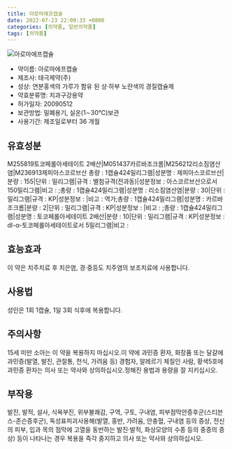```yaml
---
title: 아로마에프캡슐
date: 2022-07-23 22:09:33 +0800
categories: [의약품, 일반의약품]
tags: [의약품]
---
```

![아로마에프캡슐](https://nedrug.mfds.go.kr/pbp/cmn/itemImageDownload/149723205468400093)

- 약이름: 아로마에프캡슐
- 제조사: 태극제약(주)
- 성상: 연분홍색의 가루가 함유 된 상·하부 노란색의 경질캡슐제
- 약효분류명: 치과구강용약
- 허가일자: 20090512
- 보관방법: 밀폐용기, 실온(1∼30℃)보관
- 사용기간: 제조일로부터 36 개월
## 유효성분
M255819토코페롤아세테이트 2배산|M051437카르바조크롬|M256212리소짐염산염|M236913제피아스코르브산
총량 : 1캡슐424밀리그램|성분명 : 제피아스코르브산|분량 : 155|단위 : 밀리그램|규격 : 별첨규격(전과동)|성분정보 : 아스코르브산으로서 150밀리그램|비고 : ;총량 : 1캡슐424밀리그램|성분명 : 리소짐염산염|분량 : 30|단위 : 밀리그램|규격 : KP|성분정보 : |비고 : 역가;총량 : 1캡슐424밀리그램|성분명 : 카르바조크롬|분량 : 2|단위 : 밀리그램|규격 : KP|성분정보 : |비고 : ;총량 : 1캡슐424밀리그램|성분명 : 토코페롤아세테이트 2배산|분량 : 10|단위 : 밀리그램|규격 : KP|성분정보 : dl-α-토코페롤아세테이트로서 5밀리그램|비고 :
## 효능효과
이 약은 치주치료 후 치은염, 경·중등도 치주염의 보조치료에 사용합니다.
## 사용법
성인은 1회 1캡슐, 1일 3회 식후에 복용합니다.
## 주의사항
15세 미만 소아는 이 약을 복용하지 마십시오.이 약에 과민증 환자, 화장품 또는 달걀에 과민증(발열, 발진, 관절통, 천식, 가려움 등) 경험자, 알레르기 체질인 사람, 황색5호에 과민증 환자는 의사 또는 약사와 상의하십시오.정해진 용법과 용량을 잘 지키십시오.
## 부작용
발진, 발적, 설사, 식욕부진, 위부불쾌감, 구역, 구토, 구내염, 피부점막안증후군(스티븐스-존슨증후군), 독성표피괴사용해(발열, 홍반, 가려움, 안충혈, 구내염 등의 증상, 전신의 피부, 입과 목의 점막에 고열을 동반하는 발진·발적, 화상모양의 수종 등의 중증의 증상) 등이 나타나는 경우 복용을 즉각 중지하고 의사 또는 약사와 상의하십시오.
